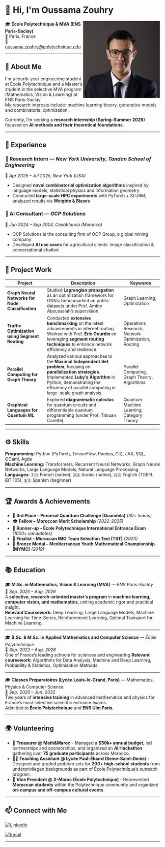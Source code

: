 # 👋 Hi, I'm Oussama Zouhry

<img align="right" width="250" src="profile.jpg" alt="Oussama Zouhry">

🎓 **École Polytechnique & MVA (ENS Paris-Saclay)**  
📍 Paris, France  
📧 oussama.zouhry@polytechnique.edu <!-- | 🌐 [oussamazouhry.com](https://oussamazouhry.com) -->

---

## 🚀 About Me

I'm a fourth-year engineering student at École Polytechnique and a Master’s student in the selective MVA program (Mathematics, Vision & Learning) at ENS Paris-Saclay.  
My research interests include: machine learning theory, generative models and combinatorial optimization.

Currently, I’m seeking a **research internship (Spring–Summer 2026)** focused on **AI methods and their theoretical foundations**.

---

## 🧩 Experience

### 🔹 Research Intern — *New York University, Tandon School of Engineering*  
📅 *Apr 2025 – Jul 2025, New York (USA)*  
- Designed **novel combinatorial optimization algorithms** inspired by language models, statistical physics and information geometry  
- Conducted **large-scale HPC experiments** with PyTorch + SLURM, analyzed results via **Weights & Biases**

### 🔹 AI Consultant — *OCP Solutions*  
📅 *Jun 2024 – Sep 2024, Casablanca (Morocco)*  
- OCP Solutions is the consulting firm of OCP Group, a global mining company
- Developed **AI use cases** for agricultural clients: image classification & conversational chatbot  

---

## 🧠 Project Work

| Project | Description | Keywords |
|----------|--------------|-----------|
| **Graph Neural Networks for Node Classification** | Studied **Lagrangian propagation** as an optimization framework for GNNs; benchmarked on public datasets under Prof. Amine Aboussalah’s supervision. | Graph Learning, Optimization |
| **Traffic Optimization using Segment Routing** | Conducted **extensive benchmarking** on the latest advancements in internet routing. Worked with Prof. **Éric Gourdin** on leveraging **segment routing techniques** to enhance network efficiency and resilience. | Operations Research, Network Optimization, Routing |
| **Parallel Computing for Graph Theory** | Analyzed various approaches to the **Maximal Independent Set problem**, focusing on **parallelization strategies**. Implemented **Luby’s Algorithm** in Python, demonstrating the efficiency of parallel computing in large-scale graph analysis. | Parallel Computing, Graph Theory, Algorithms |
| **Graphical Languages for Quantum ML** | Explored **diagrammatic calculus** for quantum circuits and differentiable quantum programming (under Prof. Titouan Carette). | Quantum Machine Learning, Category Theory |

---

## ⚙️ Skills

**Programming:** Python (PyTorch, TensorFlow, Pandas, Git), JAX, SQL, OCaml, Agda  
**Machine Learning:** Transformers, Recurrent Neural Networks, Graph Neural Networks, Large Language Models, Natural Language Processing  
**Languages:** 🇫🇷 French (native), 🇲🇦 Arabic (native), 🇬🇧 English (TOEFL iBT 105), 🇪🇸 Spanish (beginner)

---

## 🏆 Awards & Achievements

- 🥉 **3rd Place – Perceval Quantum Challenge (Quandela)** *(30+ teams)*  
- 🎓 **Fellow – Moroccan Merit Scholarship** *(2022–2025)*  
- 🏅 **Runner-up – École Polytechnique International Entrance Exam** *(1000+ candidates)*  
- 🧮 **Finalist – Moroccan IMO Team Selection Test (TST)** *(2020)*  
- 🧠 **Bronze Medal – Mediterranean Youth Mathematical Championship (MYMC)** *(2019)*

---
## 📚 Education

🎓 **M.Sc. in Mathematics, Vision & Learning (MVA)** — *ENS Paris-Saclay*  
📅 *Sep. 2025 – Aug. 2026*  
A **selective, research-oriented master’s program** in **machine learning, computer vision, and mathematics**, uniting academic rigor and practical insight.  
**Relevant Coursework:** Deep Learning, Large Language Models, Machine Learning for Time-Series, Reinforcement Learning, Optimal Transport for Machine Learning.  

---

🎓 **B.Sc. & M.Sc. in Applied Mathematics and Computer Science** — *École Polytechnique*  
📅 *Sep. 2022 – Aug. 2026*  
One of France’s leading schools for sciences and engineering
**Relevant coursework:** Algorithms for Data Analysis, Machine and Deep Learning, Probability & Statistics, Optimization Methods.  

---

🎓 **Classes Préparatoires (Lycée Louis-le-Grand, Paris)** — Mathematics, Physics & Computer Science  
📅 *Sep. 2020 – Jun. 2022*  
Two years of **intensive training** in advanced mathematics and physics for France’s most selective scientific entrance exams.  
Admitted to **École Polytechnique** and **ENS Ulm Paris**.

---

## 🌍 Volunteering

- 💼 **Treasurer @ Math&Maroc** - Managed a **$50k+ annual budget**, led partnerships and sponsorships, and organized an **AI Hackathon** gathering over **75 graduate participants** across Morocco.  
- 👨‍🏫 **Teaching Assistant @ Lycée Paul-Éluard (Seine-Saint-Denis)** - Designed and graded problem sets for **200+ high-school students** from underprivileged backgrounds as part of École Polytechnique’s outreach program.  
- 🌟 **Vice President @ X-Maroc (École Polytechnique)** - Represented **Moroccan students** within the Polytechnique community and organized **on-campus and off-campus cultural events**. 
---

<!-- 
## 🌌 Current Goals

I’m passionate about **bridging theoretical insights and practical AI** — exploring how **information geometry, optimization, and quantum ideas** can inspire the next generation of learning algorithms.  
If you’re working on similar research topics, I’d love to connect or collaborate!
---
-->

## 📫 Connect with Me

[![LinkedIn](https://img.shields.io/badge/LinkedIn-Oussama%20Zouhry-blue?style=flat-square&logo=linkedin)](https://www.linkedin.com/in/oussama-zouhry)
<!-- [![Website](https://img.shields.io/badge/Website-oussamazouhry.com-forestgreen?style=flat-square&logo=githubpages)](https://oussamazouhry.com) -->
[![Email](https://img.shields.io/badge/Email-oussama.zouhry%40polytechnique.edu-red?style=flat-square&logo=gmail)](mailto:oussama.zouhry@polytechnique.edu)

---
